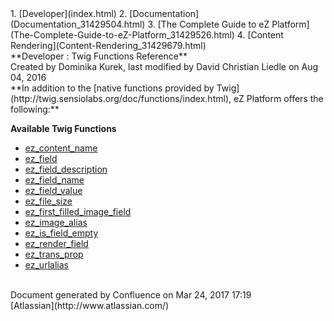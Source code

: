 <div id="page">
<div id="main" class="aui-page-panel">
<div id="main-header">
<div id="breadcrumb-section">
1.  [Developer](index.html)
2.  [Documentation](Documentation_31429504.html)
3.  [The Complete Guide to eZ Platform](The-Complete-Guide-to-eZ-Platform_31429526.html)
4.  [Content Rendering](Content-Rendering_31429679.html)

</div>
**Developer : Twig Functions Reference**

</div>
<div id="content" class="view">
<div class="page-metadata">
Created by Dominika Kurek, last modified by David Christian Liedle on Aug 04, 2016

</div>
<div id="main-content" class="wiki-content group">
<div class="contentLayout2">
<div class="columnLayout two-right-sidebar"
data-layout="two-right-sidebar">
<div class="cell normal" data-type="normal">
<div class="innerCell">
**In addition to the [native functions provided by Twig](http://twig.sensiolabs.org/doc/functions/index.html), eZ Platform offers the following:**

**Available Twig Functions**

-   [ez\_content\_name](ez_content_name_32114027.html)
-   [ez\_field](ez_field_32114029.html)
-   [ez\_field\_description](ez_field_description_32114031.html)
-   [ez\_field\_name](ez_field_name_32114033.html)
-   [ez\_field\_value](ez_field_value_32114035.html)
-   [ez\_file\_size](ez_file_size_32114037.html)
-   [ez\_first\_filled\_image\_field](ez_first_filled_image_field_32114043.html)
-   [ez\_image\_alias](ez_image_alias_32114045.html)
-   [ez\_is\_field\_empty](ez_is_field_empty_32114039.html)
-   [ez\_render\_field](ez_render_field_32114041.html)
-   [ez\_trans\_prop](ez_trans_prop_32114049.html)
-   [ez\_urlalias](ez_urlalias_32114047.html)

</div>
</div>
<div class="cell aside" data-type="aside">
<div class="innerCell">
 

</div>
</div>
</div>
</div>
</div>
</div>
</div>
<div id="footer" role="contentinfo">
<div class="section footer-body">
Document generated by Confluence on Mar 24, 2017 17:19

<div id="footer-logo">
[Atlassian](http://www.atlassian.com/)

</div>
</div>
</div>
</div>

